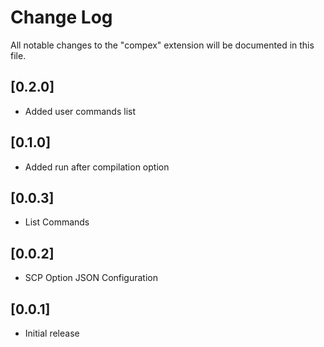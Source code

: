 # Change Log

All notable changes to the "compex" extension will be documented in this file.

## [0.2.0]

- Added user commands list

## [0.1.0]

- Added run after compilation option

## [0.0.3]

- List Commands

## [0.0.2]

- SCP Option JSON Configuration

## [0.0.1]

- Initial release